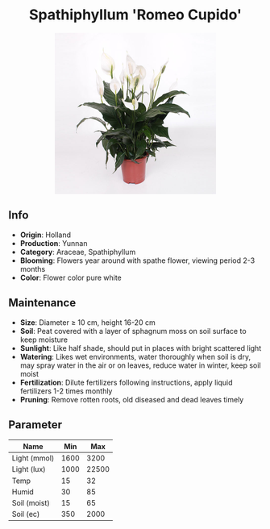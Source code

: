 <h1 align='center'>Spathiphyllum 'Romeo Cupido'</h1>
<p align="center">
    <img 
        align='center'
        width='320'
        src="../images/spathiphyllum romeo cupido.png" 
        alt='Spathiphyllum 'Romeo Cupido'' />
</p>

## Info

 - **Origin**: Holland
 - **Production**: Yunnan
 - **Category**: Araceae, Spathiphyllum
 - **Blooming**: Flowers year around with spathe flower, viewing period 2-3 months
 - **Color**: Flower color pure white

## Maintenance

 - **Size**: Diameter ≥ 10 cm, height 16-20 cm
 - **Soil**: Peat covered with a layer of sphagnum moss on soil surface to keep moisture
 - **Sunlight**: Like half shade, should put in places with bright scattered light
 - **Watering**: Likes wet environments, water thoroughly when soil is dry, may spray water in the air or on leaves, reduce water in winter, keep soil moist
 - **Fertilization**: Dilute fertilizers following instructions, apply liquid fertilizers 1-2 times monthly
 - **Pruning**: Remove rotten roots, old diseased and dead leaves timely

## Parameter

| Name         | Min  | Max   |
|--------------|------|-------|
| Light (mmol) | 1600 | 3200  |
| Light (lux)  | 1000 | 22500 |
| Temp         | 15    | 32    |
| Humid        | 30   | 85    |
| Soil (moist) | 15   | 65    |
| Soil (ec)    | 350  | 2000  |